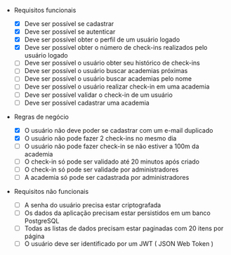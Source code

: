 - Requisitos funcionais

  - [x] Deve ser possível se cadastrar
  - [x] Deve ser possível se autenticar
  - [x] Deve ser possível obter o perfil de um usuário logado
  - [x] Deve ser possível obter o número de check-ins realizados pelo usuário logado
  - [ ] Deve ser possível o usuário obter seu histórico de check-ins
  - [ ] Deve ser possível o usuário buscar academias próximas
  - [ ] Deve ser possível o usuário buscar academias pelo nome
  - [ ] Deve ser possível o usuário realizar check-in em uma academia
  - [ ] Deve ser possível validar o check-in de um usuário
  - [ ] Deve ser possível cadastrar uma academia

- Regras de negócio

  - [x] O usuário não deve poder se cadastrar com um e-mail duplicado
  - [x] O usuário não pode fazer 2 check-ins no mesmo dia
  - [ ] O usuário não pode fazer check-in se não estiver a 100m da academia
  - [ ] O check-in só pode ser validado até 20 minutos após criado
  - [ ] O check-in só pode ser validade por administradores
  - [ ] A academia só pode ser cadastrada por administradores

- Requisitos não funcionais
  - [ ] A senha do usuário precisa estar criptografada
  - [ ] Os dados da aplicação precisam estar persistidos em um banco PostgreSQL
  - [ ] Todas as listas de dados precisam estar paginadas com 20 itens por página
  - [ ] O usuário deve ser identificado por um JWT ( JSON Web Token )
